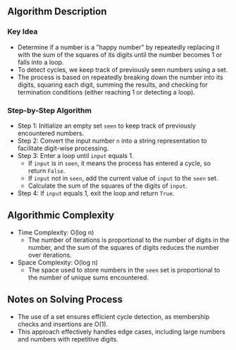 ## Algorithm Description
### Key Idea
- Determine if a number is a "happy number" by repeatedly replacing it with the sum of the squares of its digits until the number becomes 1 or falls into a loop.
- To detect cycles, we keep track of previously seen numbers using a set.
- The process is based on repeatedly breaking down the number into its digits, squaring each digit, summing the results, and checking for termination conditions (either reaching 1 or detecting a loop).

### Step-by-Step Algorithm
- Step 1: Initialize an empty set ```seen``` to keep track of previously encountered numbers.
- Step 2: Convert the input number ```n``` into a string representation to facilitate digit-wise processing.
- Step 3: Enter a loop until ```input``` equals 1.
  - If ```input``` is in ```seen```, it means the process has entered a cycle, so return ```False```.
  - If ```input``` not in ```seen```, add the current value of ```input``` to the ```seen``` set.
  - Calculate the sum of the squares of the digits of ```input```.
- Step 4: If ```input``` equals 1, exit the loop and return ```True```.

## Algorithmic Complexity
- Time Complexity: O(log n)
  - The number of iterations is proportional to the number of digits in the number, and the sum of the squares of digits reduces the number over iterations.
- Space Complexity: O(log n)
  - The space used to store numbers in the ```seen``` set is proportional to the number of unique sums encountered.

## Notes on Solving Process
- The use of a set ensures efficient cycle detection, as membership checks and insertions are O(1).
- This approach effectively handles edge cases, including large numbers and numbers with repetitive digits.